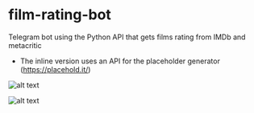 # film-rating-bot
Telegram bot using the Python API that gets films rating from IMDb and metacritic
  * The inline version uses an API for the placeholder generator (https://placehold.it/)
  
![alt text](http://i.imgur.com/v2gDZ28.png "Screenshot 1")

![alt text](http://i.imgur.com/m7mnXHD.png "Screenshot 2")
